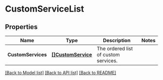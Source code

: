 # CustomServiceList

## Properties
Name | Type | Description | Notes
------------ | ------------- | ------------- | -------------
**CustomServices** | [**[]CustomService**](CustomService.md) | The ordered list of custom services. | 

[[Back to Model list]](../README.md#documentation-for-models) [[Back to API list]](../README.md#documentation-for-api-endpoints) [[Back to README]](../README.md)


